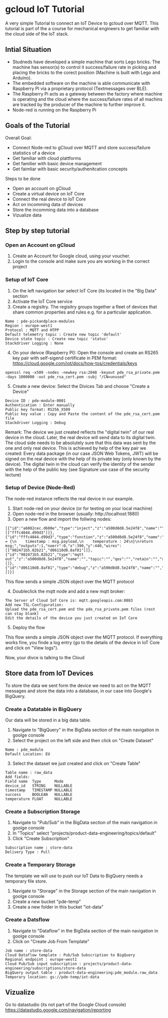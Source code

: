 # gcloud IoT Tutorial
A very simple Tutorial to connect an IoT Device to gcloud over MQTT.
This tutorial is part of the a course for mechanical engineers to get familiar with the cloud side of the IoT stack.

## Intial Situation
* Studneds have developed a simple machine that sorts Lego bricks. The machine has sensor(s) to control it success/failure rate in picking and placing the bricks to the corect position (Machine is built with Lego and Arduino).
* The embedded software on the machine is able communicate with Raspberry PI via a proprietary protocol (Textmessages over BLE).
* The Raspberry Pi acts as a gateway between the factory where machine is operating and the cloud where the success/failure rates of all machins are tracked by the producer of the machine to further improve it.
* Node-red is running on the Raspberry Pi

## Goals of the Tutorial

Overall Goal: 
* Connect Node-red to gCloud over MQTT and store success/failure statistics of a device
* Get familiar with cloud plattforms
* Get familier with basic device management
* Get faimliar with basic security/authenitcation concepts

Steps to be done
* Open an account on gCloud
* Create a virtual device on IoT Core
* Connect the real device to IoT Core
* Act on incomming data of devices
* Store the incomming data into a database 
* Vizualize data

## Step by step tutorial

### Open an Account on gCloud
1. Create an Account for Google cloud, using your voucher.
2. Login to the console and make sure you are working in the correct project

### Setup of IoT Core
1. On the left navigation bar select IoT Core (its located in the "Big Data" section
2. Activate the IoT Core service
3. Create a regisitry. The regisitry groups together a fleet of devices that share common properties and rules e.g. for a particular application.
```
Name : pde-pickandplace-modules
Region : europe-west1
Protocol : MQTT and HTPP
Default telemetry topic : Create new topic 'default'
Device state topic : Create new topic 'status'
Stackdriver Logging : None
```
4. On your deivce (Raspberry PI): Open the console and create an RS265 key pair with self-sigend certificate in PEM format: https://cloud.google.com/iot/docs/how-tos/credentials/keys 

```
openssl req -x509 -nodes -newkey rsa:2048 -keyout pde_rsa_private.pem -days 1000000 -out pde_rsa_cert.pem -subj "/CN=unused"
```

5. Create a new device: Select the Divices Tab and choose "Create a Device" 
```
Device ID : pde-module-0001
Authentication : Enter manually
Public key format: RS256_X509
Public key value : Copy and Paste the content of the pde_rsa_cert.pem file
Stackdriver Logging : Debug
```
Remark: The device we just created reflects the "digital twin" of our real device in the cloud. Later, the real device will send data to its digital twin. The cloud side needs to be absolutely sure that this data was sent by the one and only real device. This is achieved by help of the key pair we created: Every data package (in our case JSON Web Tokens, JWT) will be signed on the real device with the help of its private key (only known by the device). The digital twin in the cloud can verify the identity of the sender with the help of the public key (see Signature use case of the security lecture)

### Setup of Device (Node-Red)
The node-red instance reflects the real device in our example.
1. Start node-red on your device (or for testing on your local machine)
2. Open node-red in the browser (usually: http://localhost:1880)
3. Open a new flow and import the follwing nodes:
```
[{"id":"a6082cec.d600e","type":"inject","z":"a500d8d8.5e24f8","name":"","topic":"","payload":"","payloadType":"date","repeat":"","crontab":"","once":false,"onceDelay":0.1,"x":200,"y":440,"wires":[["fffc4044.d99d3"]]},{"id":"fffc4044.d99d3","type":"function","z":"a500d8d8.5e24f8","name":"","func":"msg.payload = {\n    timestamp : msg.payload,\n    temperature : 24\n}\nreturn msg;","outputs":1,"noerr":0,"x":390,"y":440,"wires":[["902471b5.02b21","d06110d8.8af81"]]},{"id":"902471b5.02b21","type":"mqtt out","z":"a500d8d8.5e24f8","name":"","topic":"","qos":"","retain":"","x":610,"y":440,"wires":[]},{"id":"d06110d8.8af81","type":"debug","z":"a500d8d8.5e24f8","name":"","active":true,"tosidebar":true,"console":false,"tostatus":false,"complete":"false","x":630,"y":500,"wires":[]}]
```
This flow sends a simple JSON object over the MQTT protocol

4. Doubleclick the mqtt node and add a new mqtt broker:
```
The Server of Cloud IoT Core is: mqtt.googleapis.com:8883
Add new TSL-Configuration:
Upload the pde_rsa_cert.pem and the pde_rsa_private.pem files (rest can stay blank)
Edit the details of the device you just created on IoT Core

```
5. Deploy the flow

This flow sends a simple JSON object over the MQTT protocol. If everything works fine, you finde a log entry (go to the details of the device in IoT Core and click on "View logs").

Now, your divce is talking to the Cloud

## Store data from IoT Devices
To store the data we sent form the device we need to act on the MQTT messages and store the data into a database, in our case into Google's BigQuery.

### Create a Datatable in BigQuery
Our data will be stored in a big data table.

1. Navigate to "BigQuery" in the BigData section of the main navigation in goolge console
2. Select the project on the left side and then click on "Create Dataset"
```
Name : pde_module
Default Location: EU
```
3. Select the dataset we just created and click on "Create Table"
```
Table name : raw_data
Add fields:
Field name  Type      Mode
device_id   STRING    NULLABLE	
timestamp   TIMESTAMP NULLABLE	
success     BOOLEAN   NULLABLE	
temperature FLOAT     NULLABLE

```

### Create a Subscription Storage

1. Navigate to "Pub/Sub" in the BigData section of the main navigation in goolge console
2. In "Topics" select "projects/product-data-engineering/topics/default"
3. Click "Create Subscription"
```
Subscription name : store-data
Delivery Type : Pull
```


### Create a Temporary Storage
The template we will use to push our IoT Data to BigQuery needs a temporary file store.

1. Navigate to "Storage" in the Storage section of the main navigation in goolge console
2. Create a new bucket "pde-temp"
3. Create a new folder in this bucket "iot-data"

### Create a Datsflow

1. Navigate to "Dataflow" in the BigData section of the main navigation in goolge console
2. Click on "Create Job From Template"
```
Job name : store-data
Cloud Dataflow template : Pub/Sub Subscription to BigQuery
Regional endpoint : europe-west1
Cloud Pub/Sub input subscription : projects/product-data-engineering/subscriptions/store-data
BigQuery output table : product-data-engineering:pde_module.raw_data
Temporary location: gs://pde-temp/iot-data
```

## Vizualize
Go to datastudio (its not part of the Google Cloud console)
https://datastudio.google.com/navigation/reporting


